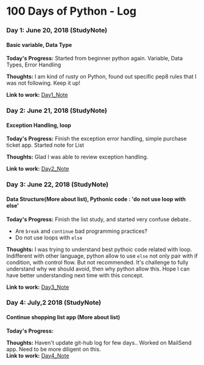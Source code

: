 # 100 Days of Python - Log

### Day 1: June 20, 2018 (StudyNote) 
#### Basic variable, Data Type

**Today's Progress:** Started from beginner python again. Variable, Data Types, Error Handling

**Thoughts:** I am kind of rusty on Python, found out specific pep8 rules that I was not following. Keep it up!

**Link to work:** [Day1_Note](StudyNote/day1.md)


### Day 2: June 21, 2018 (StudyNote) 
#### Exception Handling, loop

**Today's Progress:** Finish the exception error handling, simple purchase ticket app. Started note for List

**Thoughts:** Glad I was able to review exception handling. 

**Link to work:** [Day2_Note](StudyNote/day2.md)


### Day 3: June 22, 2018 (StudyNote) 
#### Data Structure(More about list), Pythonic code : 'do not use loop with else'

**Today's Progress:** Finish the list study, and started very confuse debate.. 
- Are `break` and `continue` bad programming practices?
- Do not use loops with `else`

**Thoughts:** I was trying to understand best pythoic code related with loop. Indifferent with other language, 
python allow to use `else` not only pair with if condition, with control flow. But not recommended. 
It's challenge to fully understand why we should avoid, then why python allow this. Hope I can have 
better understanding next time with this concept.

**Link to work:** [Day3_Note](StudyNote/day3.md)

### Day 4: July,2 2018 (StudyNote) 
#### Continue shopping list app (More about list)

**Today's Progress:** 

**Thoughts:** Haven't update git-hub log for few days.. Worked on MailSend app. Need to be more diligent on this.  
**Link to work:** [Day4_Note](StudyNote/day4.md)